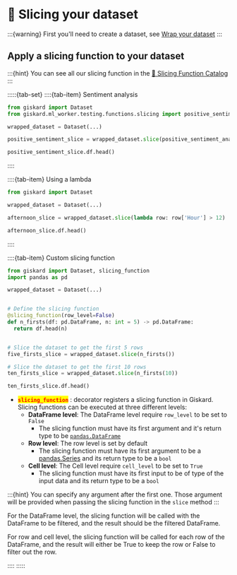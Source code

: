 # 🔪 Slicing your dataset

:::{warning}
First you'll need to create a dataset,
see [Wrap your dataset](../wrap_dataset/index.md)
:::

## Apply a slicing function to your dataset

:::{hint}
You can see all our slicing function in
the [🔪 Slicing Function Catalog](docs/catalogs/slicing-function-catalog/index.rst)
:::

:::::{tab-set}
::::{tab-item} Sentiment analysis

```python
from giskard import Dataset
from giskard.ml_worker.testing.functions.slicing import positive_sentiment_analysis

wrapped_dataset = Dataset(...)

positive_sentiment_slice = wrapped_dataset.slice(positive_sentiment_analysis(column_name='content'))

positive_sentiment_slice.df.head()

```

::::

::::{tab-item} Using a lambda

```python
from giskard import Dataset

wrapped_dataset = Dataset(...)

afternoon_slice = wrapped_dataset.slice(lambda row: row['Hour'] > 12)

afternoon_slice.df.head()

```

::::

::::{tab-item} Custom slicing function

```python
from giskard import Dataset, slicing_function
import pandas as pd

wrapped_dataset = Dataset(...)


# Define the slicing function
@slicing_function(row_level=False)
def n_firsts(df: pd.DataFrame, n: int = 5) -> pd.DataFrame:
  return df.head(n)


# Slice the dataset to get the first 5 rows
five_firsts_slice = wrapped_dataset.slice(n_firsts())

# Slice the dataset to get the first 10 rows
ten_firsts_slice = wrapped_dataset.slice(n_firsts(10))

ten_firsts_slice.df.head()

```

* <mark style="color:red;">**`slicing_function`**</mark> : decorator registers a slicing function in Giskard. Slicing
  functions can be executed at three different levels:
  * **DataFrame level**: The DataFrame level require `row_level` to be set to `False`
    * The slicing function must have its first argument and it's return type to
      be [`pandas.DataFrame`](https://pandas.pydata.org/docs/reference/api/pandas.DataFrame.html)
  * **Row level**: The row level is set by default
    * The slicing function must have its first argument to be
      a [pandas.Series](https://pandas.pydata.org/docs/reference/api/pandas.Series.html) and its return type to be
      a `bool`
  * **Cell level**: The Cell level require `cell_level` to be set to `True`
    * The slicing function must have its first input to be of type of the input data and its return type to be a `bool`

:::{hint}
You can specify any argument after the first one. Those argument will be provided when passing the slicing function in
the `slice` method
:::

For the DataFrame level, the slicing function will be called with the DataFrame to be filtered, and the result should be
the filtered DataFrame.

For row and cell level, the slicing function will be called for each row of the DataFrame, and the result will either be
True to keep the row or False to filter out the row.

::::
:::::
